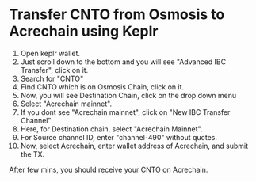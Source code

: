 # Transfer CNTO from Osmosis to Acrechain using Keplr

1. Open keplr wallet.
2. Just scroll down to the bottom and you will see "Advanced IBC Transfer", click on it.
3. Search for "CNTO"
4. Find CNTO which is on Osmosis Chain, click on it.
5. Now, you will see Destination Chain, click on the drop down menu
6. Select "Acrechain mainnet".
7. If you dont see "Acrechain mainnet", click on "New IBC Transfer Channel"
8. Here, for Destination chain, select "Acrechain Mainnet".
9. For Source channel ID, enter "channel-490" without quotes.
10. Now, select Acrechain, enter wallet address of Acrechain, and submit the TX.

After few mins, you should receive your CNTO on Acrechain.
